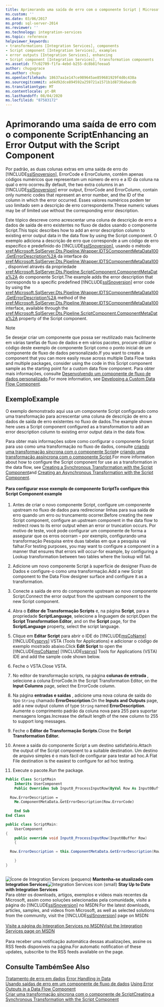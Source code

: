 ```yaml
---
title: Aprimorando uma saída de erro com o componente Script | Microsoft Docs
ms.custom: ''
ms.date: 03/06/2017
ms.prod: sql-server-2014
ms.reviewer: ''
ms.technology: integration-services
ms.topic: reference
helpviewer_keywords:
- transformations [Integration Services], components
- Script component [Integration Services], examples
- error outputs [Integration Services], enhancing
- Script component [Integration Services], transformation components
ms.assetid: f7c02709-f1fa-4ebd-b255-dc8b81feeaa5
author: chugugrace
ms.author: chugu
ms.openlocfilehash: 18637aa1e147ce989645ae859681929f4d0c438a
ms.sourcegitcommit: ad4d92dce894592a259721a1571b1d8736abacdb
ms.translationtype: MT
ms.contentlocale: pt-BR
ms.lasthandoff: 08/04/2020
ms.locfileid: "87583172"
---
```

# <a name="enhancing-an-error-output-with-the-script-component"></a><span data-ttu-id="08260-102">Aprimorando uma saída de erro com o componente Script</span><span class="sxs-lookup"><span data-stu-id="08260-102">Enhancing an Error Output with the Script Component</span></span>
  <span data-ttu-id="08260-103">Por padrão, as duas colunas extras em uma saída de erro do [!INCLUDE[ssISnoversion](../../includes/ssisnoversion-md.md)], ErrorCode e ErrorColumn, contêm apenas códigos numéricos que representam um número de erro e a ID da coluna na qual o erro ocorreu.</span><span class="sxs-lookup"><span data-stu-id="08260-103">By default, the two extra columns in an [!INCLUDE[ssISnoversion](../../includes/ssisnoversion-md.md)] error output, ErrorCode and ErrorColumn, contain only numeric codes that represent an error number, and the ID of the column in which the error occurred.</span></span> <span data-ttu-id="08260-104">Esses valores numéricos podem ter uso limitado sem a descrição de erro correspondente.</span><span class="sxs-lookup"><span data-stu-id="08260-104">These numeric values may be of limited use without the corresponding error description.</span></span>  
  
 <span data-ttu-id="08260-105">Este tópico descreve como acrescentar uma coluna de descrição de erro a dados de saída de erro existentes no fluxo de dados usando o componente Script.</span><span class="sxs-lookup"><span data-stu-id="08260-105">This topic describes how to add an error description column to existing error output data in the data flow by using the Script component.</span></span> <span data-ttu-id="08260-106">O exemplo adiciona a descrição de erro que corresponde a um código de erro específico e predefinido do [!INCLUDE[ssISnoversion](../../includes/ssisnoversion-md.md)], usando o método <xref:Microsoft.SqlServer.Dts.Pipeline.Wrapper.IDTSComponentMetaData100.GetErrorDescription%2A> da interface do <xref:Microsoft.SqlServer.Dts.Pipeline.Wrapper.IDTSComponentMetaData100>, disponível através da propriedade <xref:Microsoft.SqlServer.Dts.Pipeline.ScriptComponent.ComponentMetaData%2A> do componente Script.</span><span class="sxs-lookup"><span data-stu-id="08260-106">The example adds the error description that corresponds to a specific predefined [!INCLUDE[ssISnoversion](../../includes/ssisnoversion-md.md)] error code by using the <xref:Microsoft.SqlServer.Dts.Pipeline.Wrapper.IDTSComponentMetaData100.GetErrorDescription%2A> method of the <xref:Microsoft.SqlServer.Dts.Pipeline.Wrapper.IDTSComponentMetaData100> interface, available through the <xref:Microsoft.SqlServer.Dts.Pipeline.ScriptComponent.ComponentMetaData%2A> property of the Script component.</span></span>  
  
> [!NOTE]  
>  <span data-ttu-id="08260-107">Se desejar criar um componente que possa ser reutilizado mais facilmente em várias tarefas de fluxo de dados e em vários pacotes, procure utilizar o código deste exemplo de componente Script como o ponto inicial de um componente de fluxo de dados personalizado.</span><span class="sxs-lookup"><span data-stu-id="08260-107">If you want to create a component that you can more easily reuse across multiple Data Flow tasks and multiple packages, consider using the code in this Script component sample as the starting point for a custom data flow component.</span></span> <span data-ttu-id="08260-108">Para obter mais informações, consulte [Desenvolvendo um componente de fluxo de dados personalizado](../extending-packages-custom-objects/data-flow/developing-a-custom-data-flow-component.md).</span><span class="sxs-lookup"><span data-stu-id="08260-108">For more information, see [Developing a Custom Data Flow Component](../extending-packages-custom-objects/data-flow/developing-a-custom-data-flow-component.md).</span></span>  
  
## <a name="example"></a><span data-ttu-id="08260-109">Exemplo</span><span class="sxs-lookup"><span data-stu-id="08260-109">Example</span></span>  
 <span data-ttu-id="08260-110">O exemplo demonstrado aqui usa um componente Script configurado como uma transformação para acrescentar uma coluna de descrição de erro a dados de saída de erro existentes no fluxo de dados.</span><span class="sxs-lookup"><span data-stu-id="08260-110">The example shown here uses a Script component configured as a transformation to add an error description column to existing error output data in the data flow.</span></span>  
  
 <span data-ttu-id="08260-111">Para obter mais informações sobre como configurar o componente Script para uso como uma transformação no fluxo de dados, consulte [criando uma transformação síncrona com o componente Script](../extending-packages-scripting-data-flow-script-component-types/creating-a-synchronous-transformation-with-the-script-component.md)e [criando uma transformação assíncrona com o componente Script](../extending-packages-scripting-data-flow-script-component-types/creating-an-asynchronous-transformation-with-the-script-component.md).</span><span class="sxs-lookup"><span data-stu-id="08260-111">For more information about how to configure the Script component for use as a transformation in the data flow, see [Creating a Synchronous Transformation with the Script Component](../extending-packages-scripting-data-flow-script-component-types/creating-a-synchronous-transformation-with-the-script-component.md)and [Creating an Asynchronous Transformation with the Script Component](../extending-packages-scripting-data-flow-script-component-types/creating-an-asynchronous-transformation-with-the-script-component.md).</span></span>  
  
#### <a name="to-configure-this-script-component-example"></a><span data-ttu-id="08260-112">Para configurar esse exemplo de componente Script</span><span class="sxs-lookup"><span data-stu-id="08260-112">To configure this Script Component example</span></span>  
  
1.  <span data-ttu-id="08260-113">Antes de criar o novo componente Script, configure um componente upstream no fluxo de dados para redirecionar linhas para sua saída de erro quando um erro ou truncamento ocorrer.</span><span class="sxs-lookup"><span data-stu-id="08260-113">Before creating the new Script component, configure an upstream component in the data flow to redirect rows to its error output when an error or truncation occurs.</span></span> <span data-ttu-id="08260-114">Por motivo de teste, você pode configurar um componente de forma a assegurar que os erros ocorram – por exemplo, configurando uma transformação Pesquisa entre duas tabelas em que a pesquisa vai falhar.</span><span class="sxs-lookup"><span data-stu-id="08260-114">For testing purposes, you may want to configure a component in a manner that ensures that errors will occur-for example, by configuring a Lookup transformation between two tables where the lookup will fail.</span></span>  
  
2.  <span data-ttu-id="08260-115">Adicione um novo componente Script à superfície de designer Fluxo de Dados e configure-o como uma transformação.</span><span class="sxs-lookup"><span data-stu-id="08260-115">Add a new Script component to the Data Flow designer surface and configure it as a transformation.</span></span>  
  
3.  <span data-ttu-id="08260-116">Conecte a saída de erro do componente upstream ao novo componente Script.</span><span class="sxs-lookup"><span data-stu-id="08260-116">Connect the error output from the upstream component to the new Script component.</span></span>  
  
4.  <span data-ttu-id="08260-117">Abra o **Editor de Transformação Scripts** e, na página **Script**, para a propriedade **ScriptLanguage**, selecione a linguagem de script.</span><span class="sxs-lookup"><span data-stu-id="08260-117">Open the **Script Transformation Editor**, and on the **Script** page, for the **ScriptLanguage** property, select the script language.</span></span>  
  
5.  <span data-ttu-id="08260-118">Clique em **Editar Script** para abrir o IDE do [!INCLUDE[msCoName](../../includes/msconame-md.md)] [!INCLUDE[vsprvs](../../includes/vsprvs-md.md)] VSTA (Tools for Applications) e adicionar o código de exemplo mostrado abaixo.</span><span class="sxs-lookup"><span data-stu-id="08260-118">Click **Edit Script** to open the [!INCLUDE[msCoName](../../includes/msconame-md.md)] [!INCLUDE[vsprvs](../../includes/vsprvs-md.md)] Tools for Applications (VSTA) IDE and add the sample code shown below.</span></span>  
  
6.  <span data-ttu-id="08260-119">Feche o VSTA.</span><span class="sxs-lookup"><span data-stu-id="08260-119">Close VSTA.</span></span>  
  
7.  <span data-ttu-id="08260-120">No editor de transformação scripts, na página **colunas de entrada** , selecione a coluna ErrorCode.</span><span class="sxs-lookup"><span data-stu-id="08260-120">In the Script Transformation Editor, on the **Input Columns** page, select the ErrorCode column.</span></span>  
  
8.  <span data-ttu-id="08260-121">Na página **entradas e saídas** , adicione uma nova coluna de saída do tipo `String` chamado **ErrorDescription**.</span><span class="sxs-lookup"><span data-stu-id="08260-121">On the **Inputs and Outputs** page, add a new output column of type `String` named **ErrorDescription**.</span></span> <span data-ttu-id="08260-122">Aumente o comprimento padrão da coluna nova para 255 para suportar mensagens longas.</span><span class="sxs-lookup"><span data-stu-id="08260-122">Increase the default length of the new column to 255 to support long messages.</span></span>  
  
9. <span data-ttu-id="08260-123">Feche o **Editor de Transformação Scripts**.</span><span class="sxs-lookup"><span data-stu-id="08260-123">Close the **Script Transformation Editor.**</span></span>  
  
10. <span data-ttu-id="08260-124">Anexe a saída do componente Script a um destino satisfatório.</span><span class="sxs-lookup"><span data-stu-id="08260-124">Attach the output of the Script component to a suitable destination.</span></span> <span data-ttu-id="08260-125">Um destino de arquivo simples é o mais fácil de configurar para testar ad hoc.</span><span class="sxs-lookup"><span data-stu-id="08260-125">A Flat File destination is the easiest to configure for ad hoc testing.</span></span>  
  
11. <span data-ttu-id="08260-126">Execute o pacote.</span><span class="sxs-lookup"><span data-stu-id="08260-126">Run the package.</span></span>  
  
```vb  
Public Class ScriptMain  
    Inherits UserComponent  
    Public Overrides Sub Input0_ProcessInputRow(ByVal Row As Input0Buffer)  
  
  Row.ErrorDescription = _  
    Me.ComponentMetaData.GetErrorDescription(Row.ErrorCode)  
  
    End Sub  
End Class  
```  
  
```csharp  
public class ScriptMain:  
    UserComponent  
{  
    public override void Input0_ProcessInputRow(Input0Buffer Row)  
    {  
  
  Row.ErrorDescription = this.ComponentMetaData.GetErrorDescription(Row.ErrorCode);  
  
    }  
}  
  
```  
  
<span data-ttu-id="08260-127">![Ícone de Integration Services (pequeno)](../media/dts-16.gif "Ícone do Integration Services (pequeno)")  **Mantenha-se atualizado com Integration Services**</span><span class="sxs-lookup"><span data-stu-id="08260-127">![Integration Services icon (small)](../media/dts-16.gif "Integration Services icon (small)")  **Stay Up to Date with Integration Services**</span></span><br /> <span data-ttu-id="08260-128">Para obter os downloads, artigos, exemplos e vídeos mais recentes da Microsoft, assim como soluções selecionadas pela comunidade, visite a página do [!INCLUDE[ssISnoversion](../../includes/ssisnoversion-md.md)] no MSDN:</span><span class="sxs-lookup"><span data-stu-id="08260-128">For the latest downloads, articles, samples, and videos from Microsoft, as well as selected solutions from the community, visit the [!INCLUDE[ssISnoversion](../../includes/ssisnoversion-md.md)] page on MSDN:</span></span><br /><br /> [<span data-ttu-id="08260-129">Visite a página do Integration Services no MSDN</span><span class="sxs-lookup"><span data-stu-id="08260-129">Visit the Integration Services page on MSDN</span></span>](https://go.microsoft.com/fwlink/?LinkId=136655)<br /><br /> <span data-ttu-id="08260-130">Para receber uma notificação automática dessas atualizações, assine os RSS feeds disponíveis na página.</span><span class="sxs-lookup"><span data-stu-id="08260-130">For automatic notification of these updates, subscribe to the RSS feeds available on the page.</span></span>  
  
## <a name="see-also"></a><span data-ttu-id="08260-131">Consulte Também</span><span class="sxs-lookup"><span data-stu-id="08260-131">See Also</span></span>  
 <span data-ttu-id="08260-132">[Tratamento de erro em dados](../data-flow/error-handling-in-data.md) </span><span class="sxs-lookup"><span data-stu-id="08260-132">[Error Handling in Data](../data-flow/error-handling-in-data.md) </span></span>  
 <span data-ttu-id="08260-133">[Usando saídas de erro em um componente de fluxo de dados](../extending-packages-custom-objects/data-flow/using-error-outputs-in-a-data-flow-component.md) </span><span class="sxs-lookup"><span data-stu-id="08260-133">[Using Error Outputs in a Data Flow Component](../extending-packages-custom-objects/data-flow/using-error-outputs-in-a-data-flow-component.md) </span></span>  
 [<span data-ttu-id="08260-134">Criar uma transformação síncrona com o componente de Script</span><span class="sxs-lookup"><span data-stu-id="08260-134">Creating a Synchronous Transformation with the Script Component</span></span>](../extending-packages-scripting-data-flow-script-component-types/creating-a-synchronous-transformation-with-the-script-component.md) 
  
  
